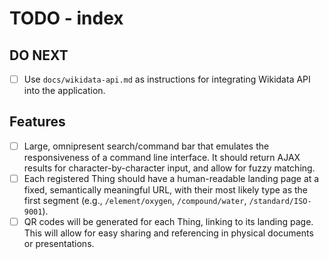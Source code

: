 # TODO - index

## DO NEXT

- [ ] Use `docs/wikidata-api.md` as instructions for integrating Wikidata API into the application.

## Features

- [ ] Large, omnipresent search/command bar that emulates the responsiveness of a command line interface. It should return AJAX results for character-by-character input, and allow for fuzzy matching.
- [ ] Each registered Thing should have a human-readable landing page at a fixed, semantically meaningful URL, with their most likely type as the first segment (e.g., `/element/oxygen`, `/compound/water`, `/standard/ISO-9001`).
- [ ] QR codes will be generated for each Thing, linking to its landing page. This will allow for easy sharing and referencing in physical documents or presentations.